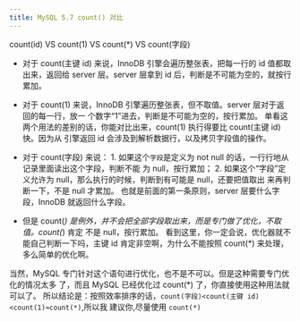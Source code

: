 ```yaml
---
title: MySQL 5.7 count() 对比
---
```


count(id) VS count(1) VS count(*) VS count(字段)

* 对于 count(主键 id) 来说，InnoDB 引擎会遍历整张表，把每一行的 id 值都取出来，返回给 server 层。server 层拿到 id 后，判断是不可能为空的，就按行累加。

* 对于 count(1) 来说，InnoDB 引擎遍历整张表，但不取值。server 层对于返回的每一行，放一 个数字“1”进去，判断是不可能为空的，按行累加。 单看这两个用法的差别的话，你能对比出来，count(1) 执行得要比 count(主键 id) 快。因为从 引擎返回 id 会涉及到解析数据行，以及拷贝字段值的操作。

* 对于 count(字段) 来说： 1. 如果这个`字段`是定义为 not null 的话，一行行地从记录里面读出这个字段，判断不能 为 null，按行累加； 2. 如果这个“字段”定义允许为 null，那么执行的时候，判断到有可能是 null，还要把值取出 来再判断一下，不是 null 才累加。 也就是前面的第一条原则，server 层要什么字段，InnoDB 就返回什么字段。

* 但是 count(*) 是例外，并不会把全部字段取出来，而是专门做了优化，不取值。count(*) 肯定 不是 null，按行累加。 看到这里，你一定会说，优化器就不能自己判断一下吗，主键 id 肯定非空啊，为什么不能按照 count(*) 来处理，多么简单的优化啊。

当然，MySQL 专门针对这个语句进行优化，也不是不可以。但是这种需要专门优化的情况太多 了，而且 MySQL 已经优化过 count(*) 了，你直接使用这种用法就可以了。 所以结论是：按照效率排序的话，`count(字段)<count(主键 id)<count(1)≈count(*)`,所以我 建议你,尽量使用 `count(*)`
